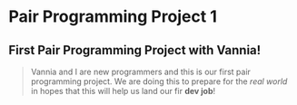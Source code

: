 # Pair Programming Project 1
## First Pair Programming Project with Vannia!
>Vannia and I are new programmers and this is our first pair programming project. We are doing this to prepare for the *real world* in hopes that this will help us land our fir **dev job**!

